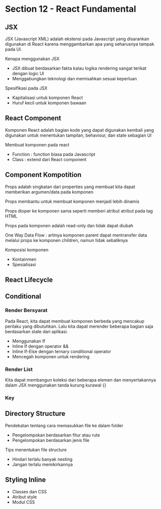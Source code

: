 # Section 12 - React Fundamental

## JSX
JSX (Javascript XML) adalah ekstensi pada Javascript yang disarankan digunakan di React karena menggambarkan apa yang seharusnya tampak pada UI.

Kenapa menggunakan JSX 
* JSX dibuat berdasarkan fakta kalau logika rendering sangat terikat dengan logic UI
* Menggabungkan teknologi dan memisahkan sesuai keperluan

Spesifikasi pada JSX
* Kapitalisasi untuk komponen React
* Huruf kecil untuk komponen bawaan

## React Component
Komponen React adalah bagian kode yang dapat digunakan kembali yang digunakan untuk menentukan tampilan, behaviour, dan state sebagian UI

Membuat komponen pada react
* Function : function biasa pada Javascript
* Class : extend dari React component

## Component Kompotition
Props adalah singkatan dari properties yang membuat kita dapat memberikan argumen/data pada komponen

Props membantu untuk membuat komponen menjadi lebih dinamis

Props dioper ke komponen sama seperti memberi atribut atribut pada tag HTML

Props pada komponen adalah read-only dan tidak dapat diubah

One Way Data Flow : artinya komponen parent dapat mentransfer data melalui props ke komponen children, namun tidak sebaliknya

Komposisi komponen
* Kontainmen
* Spesialisasi

## React Lifecycle

## Conditional
### Render Bersyarat
Pada React, kita dapat membuat komponen berbeda yang mencakup perilaku yang dibutuhkan. Lalu kita dapat merender beberapa bagian saja berdasarkan state dari aplikasi.
* Menggunakan If
* Inline If dengan operator &&
* Inline If-Else dengan ternary conditional operator
* Mencegah komponen untuk rendering

### Render List
Kita dapat membangun koleksi dari beberapa elemen dan menyertakannya dalam JSX menggunakan tanda kurung kurawal {}

### Key

## Directory Structure
Pendekatan tentang cara memasukkan file ke dalam folder
* Pengelompokan berdasarkan fitur atau rute
* Pengelompokan berdasarkan jenis file

Tips menentukan file structure
* Hindari terlalu banyak nesting
* Jangan terlalu memikirkannya

## Styling Inline
* Classes dan CSS
* Atribut style
* Modul CSS

